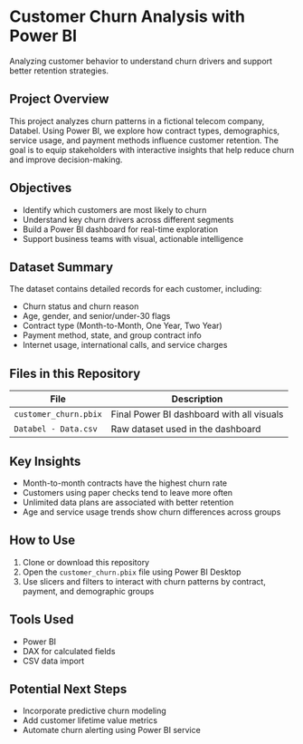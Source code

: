 # Customer Churn Analysis with Power BI  
Analyzing customer behavior to understand churn drivers and support better retention strategies.

## Project Overview

This project analyzes churn patterns in a fictional telecom company, Databel. Using Power BI, we explore how contract types, demographics, service usage, and payment methods influence customer retention. The goal is to equip stakeholders with interactive insights that help reduce churn and improve decision-making.

## Objectives

- Identify which customers are most likely to churn
- Understand key churn drivers across different segments
- Build a Power BI dashboard for real-time exploration
- Support business teams with visual, actionable intelligence

## Dataset Summary

The dataset contains detailed records for each customer, including:

- Churn status and churn reason
- Age, gender, and senior/under-30 flags
- Contract type (Month-to-Month, One Year, Two Year)
- Payment method, state, and group contract info
- Internet usage, international calls, and service charges

## Files in this Repository

| File | Description |
|------|-------------|
| `customer_churn.pbix` | Final Power BI dashboard with all visuals |
| `Databel - Data.csv` | Raw dataset used in the dashboard |

## Key Insights

- Month-to-month contracts have the highest churn rate
- Customers using paper checks tend to leave more often
- Unlimited data plans are associated with better retention
- Age and service usage trends show churn differences across groups

## How to Use

1. Clone or download this repository
2. Open the `customer_churn.pbix` file using Power BI Desktop
3. Use slicers and filters to interact with churn patterns by contract, payment, and demographic groups

## Tools Used

- Power BI
- DAX for calculated fields
- CSV data import

## Potential Next Steps

- Incorporate predictive churn modeling
- Add customer lifetime value metrics
- Automate churn alerting using Power BI service

